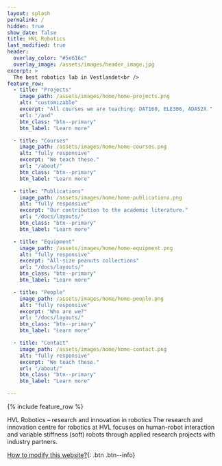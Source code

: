 ```yaml
---
layout: splash
permalink: /
hidden: true
show_date: false
title: HVL Robotics
last_modified: true
header:
  overlay_color: "#5e616c"
  overlay_image: /assets/images/header_image.jpg
excerpt: >
  The best robotics lab in Vestlandet<br />
feature_row:
  - title: "Projects"
    image_path: /assets/images/home/home-projects.png
    alt: "customizable"
    excerpt: "All courses we are teaching: DAT160, ELE306, ADA52X."
    url: "/asd"
    btn_class: "btn--primary"
    btn_label: "Learn more"

  - title: "Courses"
    image_path: /assets/images/home/home-courses.png
    alt: "fully responsive"
    excerpt: "We teach these."
    url: "/about/"
    btn_class: "btn--primary"
    btn_label: "Learn more"

  - title: "Publications"
    image_path: /assets/images/home/home-publications.png
    alt: "fully responsive"
    excerpt: "Our contribution to the academic literature."
    url: "/docs/layouts/"
    btn_class: "btn--primary"
    btn_label: "Learn more"

  - title: "Equipment"
    image_path: /assets/images/home/home-equipment.png
    alt: "fully responsive"
    excerpt: "All-size peanuts collections"
    url: "/docs/layouts/"
    btn_class: "btn--primary"
    btn_label: "Learn more"

  - title: "People"
    image_path: /assets/images/home/home-people.png
    alt: "fully responsive"
    excerpt: "Who are we?"
    url: "/docs/layouts/"
    btn_class: "btn--primary"
    btn_label: "Learn more"

  - title: "Contact"
    image_path: /assets/images/home/home-contact.png
    alt: "fully responsive"
    excerpt: "We teach these."
    url: "/about/"
    btn_class: "btn--primary"
    btn_label: "Learn more"

---
```


{% include feature_row %}

HVL Robotics – research and innovation in robotics
The research and innovation centre for robotics at HVL focuses on human-robot interaction and variable stiffness (soft) robots through applied research projects with industry partners.

[How to modify this website?](/howto){: .btn .btn--info}